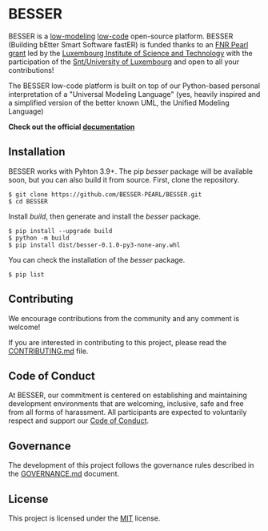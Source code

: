 # BESSER

BESSER is a [low-modeling](https://modeling-languages.com/welcome-to-the-low-modeling-revolution/) [low-code](https://modeling-languages.com/low-code-vs-model-driven/) open-source platform. BESSER (Building bEtter Smart Software fastER) is funded thanks to an [FNR Pearl grant](https://modeling-languages.com/a-smart-low-code-platform-for-smart-software-in-luxembourg-goodbye-barcelona/) led by the [Luxembourg Institute of Science and Technology](https://www.list.lu/) with the participation of the [Snt/University of Luxembourg](https://www.uni.lu/snt-en/) and open to all your contributions!

The BESSER low-code platform is built on top of our Python-based personal interpretation of a "Universal Modeling Language" (yes, heavily inspired and a simplified version of the better known UML, the Unified Modeling Language) 

**Check out the official [documentation](https://besser.readthedocs.io/en/latest/)**

## Installation

BESSER works with Pyhton 3.9+. The pip *besser* package will be available soon, but you can also build it from source. First, clone the repository.

    $ git clone https://github.com/BESSER-PEARL/BESSER.git
    $ cd BESSER

Install *build*, then generate and install the *besser* package.

    $ pip install --upgrade build
    $ python -m build
    $ pip install dist/besser-0.1.0-py3-none-any.whl

You can check the installation of the *besser* package.

    $ pip list

## Contributing

We encourage contributions from the community and any comment is welcome!

If you are interested in contributing to this project, please read the [CONTRIBUTING.md](CONTRIBUTING.md) file.

## Code of Conduct

At BESSER, our commitment is centered on establishing and maintaining development environments that are welcoming, inclusive, safe and free from all forms of harassment. All participants are expected to voluntarily respect and support our [Code of Conduct](CODE_OF_CONDUCT.md).

## Governance

The development of this project follows the governance rules described in the [GOVERNANCE.md](GOVERNANCE.md) document.

## License

This project is licensed under the [MIT](https://mit-license.org/) license.